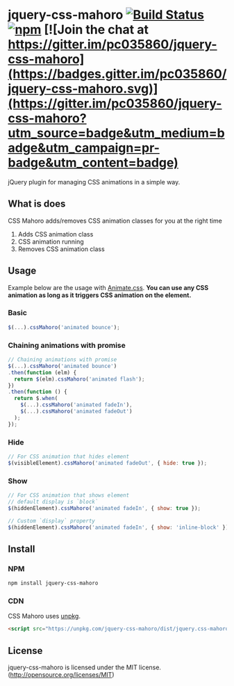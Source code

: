 # jquery-css-mahoro [![Build Status](https://travis-ci.org/pc035860/jquery-css-mahoro.svg?branch=master)](https://travis-ci.org/pc035860/jquery-css-mahoro) [![npm](https://img.shields.io/npm/v/jquery-css-mahoro.svg)](https://www.npmjs.com/package/jquery-css-mahoro) [![Join the chat at https://gitter.im/pc035860/jquery-css-mahoro](https://badges.gitter.im/pc035860/jquery-css-mahoro.svg)](https://gitter.im/pc035860/jquery-css-mahoro?utm_source=badge&utm_medium=badge&utm_campaign=pr-badge&utm_content=badge)

jQuery plugin for managing CSS animations in a simple way.

## What is does

CSS Mahoro adds/removes CSS animation classes for you at the right time

1. Adds CSS animation class
2. CSS animation running
3. Removes CSS animation class

## Usage

Example below are the usage with [Animate.css](https://github.com/daneden/animate.css/).
**You can use any CSS animation as long as it triggers CSS animation on the element.**

### Basic

```js
$(...).cssMahoro('animated bounce');
```

### Chaining animations with promise

```js
// Chaining animations with promise
$(...).cssMahoro('animated bounce')
.then(function (elm) {
  return $(elm).cssMahoro('animated flash');
})
.then(function () {
  return $.when(
    $(...).cssMahoro('animated fadeIn'),
    $(...).cssMahoro('animated fadeOut')
  );
});
```

### Hide

```js
// For CSS animation that hides element
$(visibleElement).cssMahoro('animated fadeOut', { hide: true });
```

### Show

```js
// For CSS animation that shows element
// default display is `block`
$(hiddenElement).cssMahoro('animated fadeIn', { show: true });

// Custom `display` property
$(hiddenElement).cssMahoro('animated fadeIn', { show: 'inline-block' })
```

## Install

### NPM

```sh
npm install jquery-css-mahoro
```

### CDN

CSS Mahoro uses [unpkg](https://unpkg.com/).

```html
<script src="https://unpkg.com/jquery-css-mahoro/dist/jquery.css-mahoro.min.js"></script>
```

## License

jquery-css-mahoro is licensed under the MIT license. (http://opensource.org/licenses/MIT)

